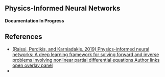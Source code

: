 ## Physics-Informed Neural Networks

**Documentation In Progress**

## References

* [(Raissi, Perdikis, and Karniadakis, 2019) Physics-informed neural networks: A deep learning framework for solving forward and inverse problems involving nonlinear partial differential equations
Author links open overlay panel](https://www.sciencedirect.com/science/article/pii/S0021999118307125)
*
